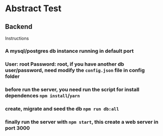 # Abstract Test

## Backend

Instructions
### A mysql/postgres db instance running in default port
### User: root Password: root, if you have another db user/password, need modify the `config.json` file in config folder
### before run the server, you need run the script for install dependences `npm install`/`yarn`
### create, migrate and seed the db `npm run db:all`
### finally run the server with `npm start`, this create a web server in port 3000
